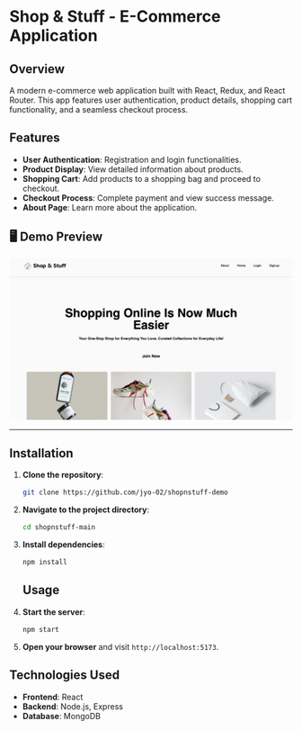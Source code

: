 # Shop & Stuff - E-Commerce Application

## Overview

A modern e-commerce web application built with React, Redux, and React Router. This app features user authentication, product details, shopping cart functionality, and a seamless checkout process.

## Features

- **User Authentication**: Registration and login functionalities.
- **Product Display**: View detailed information about products.
- **Shopping Cart**: Add products to a shopping bag and proceed to checkout.
- **Checkout Process**: Complete payment and view success message.
- **About Page**: Learn more about the application.

## 🖥️ Demo Preview

![App Screenshot](./shopnstuffpic.png)


---

## Installation

1. **Clone the repository**:
   ```bash
   git clone https://github.com/jyo-02/shopnstuff-demo
   ```
2. **Navigate to the project directory**:
   ```bash
   cd shopnstuff-main
   ```
3. **Install dependencies**:
   ```bash
   npm install
   ```

   ## Usage

1. **Start the server**:
   ```bash
   npm start
   ```
2. **Open your browser** and visit `http://localhost:5173`.

## Technologies Used

- **Frontend**: React
- **Backend**: Node.js, Express
- **Database**: MongoDB